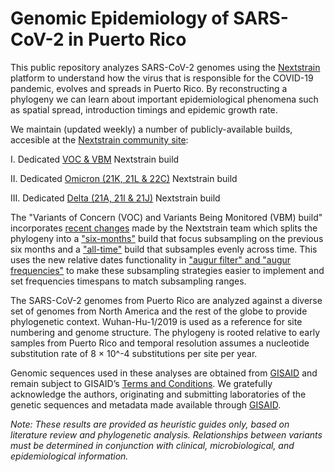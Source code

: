 # Genomic Epidemiology of SARS-CoV-2 in Puerto Rico
This public repository analyzes SARS-CoV-2 genomes using the [Nextstrain](https://nextstrain.org/) platform to understand how the virus that is responsible for the COVID-19 pandemic, evolves and spreads in Puerto Rico. By reconstructing a phylogeny we can learn about important epidemiological phenomena such as spatial spread, introduction timings and epidemic growth rate.

We maintain (updated weekly) a number of publicly-available builds, accesible at the [Nextstrain community site](https://nextstrain.org/community/arodzh-sudo/ncov-puertorico/):

I. Dedicated [VOC & VBM](https://nextstrain.org/community/arodzh-sudo/ncov-puertorico/Puerto-Rico/all-time/?f_country=Puerto%20Rico) Nextstrain build

II. Dedicated [Omicron (21K, 21L & 22C)](https://nextstrain.org/community/arodzh-sudo/ncov-puertorico/Puerto-Rico/Omicron?f_country=Puerto%20Rico&label=clade:21M%20%28Omicron%29) Nextstrain build

III. Dedicated [Delta (21A, 21I & 21J)](https://nextstrain.org/community/arodzh-sudo/ncov-puertorico/Puerto-Rico/Delta?f_country=Puerto%20Rico&label=clade:21A%20%28Delta%29) Nextstrain build

The "Variants of Concern (VOC) and Variants Being Monitored (VBM) build" incorporates [recent changes](https://github.com/nextstrain/ncov/pull/910) made by the Nextstrain team which splits the phylogeny into a ["six-months"](https://nextstrain.org/community/arodzh-sudo/ncov-puertorico/Puerto-Rico/six-months/?f_country=Puerto%20Rico) build that focus subsampling on the previous six months and a ["all-time"](https://nextstrain.org/community/arodzh-sudo/ncov-puertorico/Puerto-Rico/all-time/?f_country=Puerto%20Rico) build that subsamples evenly across time. This uses the new relative dates functionality in ["augur filter" and "augur frequencies"](https://docs.nextstrain.org/projects/augur/en/stable/releases/changelog.html) to make these subsampling strategies easier to implement and set frequencies timespans to match subsampling ranges.

The SARS-CoV-2 genomes from Puerto Rico are analyzed against a diverse set of genomes from North America and the rest of the globe to provide phylogenetic context. Wuhan-Hu-1/2019 is used as a reference for site numbering and genome structure. The phylogeny is rooted relative to early samples from Puerto Rico and temporal resolution assumes a nucleotide substitution rate of 8 × 10^-4 substitutions per site per year.

Genomic sequences used in these analyses are obtained from [GISAID](https://gisaid.org) and remain subject to GISAID’s [Terms and Conditions](https://www.gisaid.org/registration/terms-of-use/). We gratefully acknowledge the authors, originating and submitting laboratories of the genetic sequences and metadata made available through [GISAID](https://gisaid.org).

*Note: These results are provided as heuristic guides only, based on literature review and phylogenetic analysis. Relationships between variants must be determined in conjunction with clinical, microbiological, and epidemiological information.*
